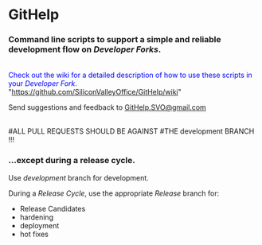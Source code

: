 # GitHelp

### Command line scripts to support a simple and reliable development flow on *Developer Forks*.

<br><font color=blue>Check out the wiki for a detailed description of how to use these scripts in your *Developer Fork*.</font>
<br>"https://github.com/SiliconValleyOffice/GitHelp/wiki"

Send suggestions and feedback to GitHelp.SVO@gmail.com
<br><br>

#ALL PULL REQUESTS SHOULD BE AGAINST
#THE development BRANCH !!!

### ...except during a release cycle.

Use *development* branch for development.

During a _Release Cycle_, use the appropriate *Release* branch for:
- Release Candidates
- hardening
- deployment
- hot fixes
